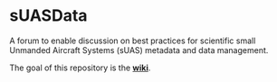 # sUASData
A forum to enable discussion on best practices for scientific small Unmanded Aircraft Systems  (sUAS) metadata and data management.

The goal of this repository is the [**wiki**](https://github.com/RDA-sUAS-Data-IG/sUASData/wiki).
